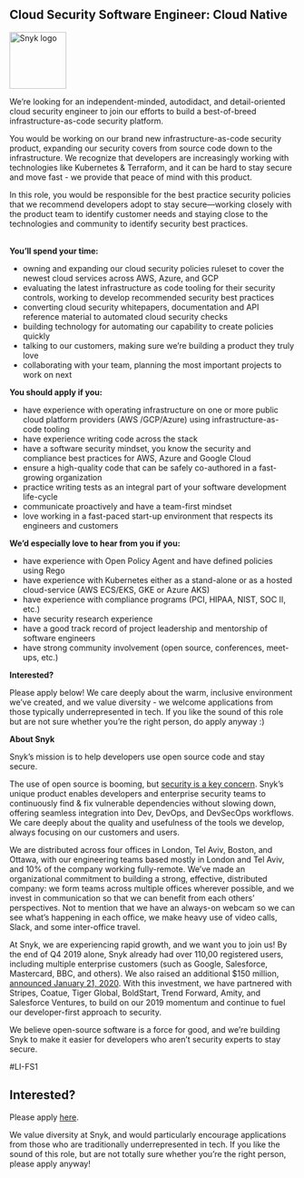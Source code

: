 Cloud Security Software Engineer: Cloud Native
---

<img src="https://res.cloudinary.com/snyk/image/upload/v1537345894/press-kit/brand/logo-black.png" width="100" alt="Snyk logo" />

<p><span style="font-weight: 400;">We’re looking for an independent-minded, autodidact, and detail-oriented cloud security engineer to join our efforts to build a best-of-breed infrastructure-as-code security platform.</span></p>
<p><span style="font-weight: 400;">You would be working on our brand new infrastructure-as-code security product, expanding our security covers from source code down to the infrastructure. We recognize that developers are increasingly working with technologies like Kubernetes &amp; Terraform, and it can be hard to stay secure and move fast - we provide that peace of mind with this product.&nbsp;</span></p>
<p><span style="font-weight: 400;">In this role, you would be responsible for the best practice security policies that we recommend developers adopt to stay secure—working closely with the product team to identify customer needs and staying close to the technologies and community to identify security best practices.</span><span style="font-weight: 400;"><br><br></span></p>
<p><strong>You’ll spend your time:</strong></p>
<ul>
<li style="font-weight: 400;"><span style="font-weight: 400;">owning and expanding our cloud security policies ruleset to cover the newest cloud services across AWS, Azure, and GCP</span></li>
<li style="font-weight: 400;"><span style="font-weight: 400;">evaluating the latest infrastructure as code tooling for their security controls, working to develop recommended security best practices</span></li>
<li style="font-weight: 400;"><span style="font-weight: 400;">converting cloud security whitepapers, documentation and API reference material to automated cloud security checks</span></li>
<li style="font-weight: 400;"><span style="font-weight: 400;">building technology for automating our capability to create policies quickly</span></li>
<li style="font-weight: 400;"><span style="font-weight: 400;">talking to our customers, making sure we’re building a product they truly love</span></li>
<li style="font-weight: 400;"><span style="font-weight: 400;">collaborating with your team, planning the most important projects to work on next</span></li>
</ul>
<p><strong>You should apply if you:</strong></p>
<ul>
<li style="font-weight: 400;"><span style="font-weight: 400;">have experience with operating infrastructure on one or more public cloud platform providers (AWS /GCP/Azure) using infrastructure-as-code tooling</span></li>
<li style="font-weight: 400;"><span style="font-weight: 400;">have experience writing code across the stack</span></li>
<li style="font-weight: 400;"><span style="font-weight: 400;">have a software security mindset, you know the security and compliance best practices for AWS, Azure and Google Cloud</span></li>
<li style="font-weight: 400;"><span style="font-weight: 400;">ensure a high-quality code that can be safely co-authored in a fast-growing organization</span></li>
<li style="font-weight: 400;"><span style="font-weight: 400;">practice writing tests as an integral part of your software development life-cycle</span></li>
<li style="font-weight: 400;"><span style="font-weight: 400;">communicate proactively and have a team-first mindset</span></li>
<li style="font-weight: 400;"><span style="font-weight: 400;">love working in a fast-paced start-up environment that respects its engineers and customers&nbsp;</span></li>
</ul>
<p><strong>We’d especially love to hear from you if you:</strong></p>
<ul>
<li style="font-weight: 400;"><span style="font-weight: 400;">have experience with Open Policy Agent and have defined policies using Rego</span></li>
<li style="font-weight: 400;"><span style="font-weight: 400;">have experience with Kubernetes either as a stand-alone or as a hosted cloud-service (AWS ECS/EKS, GKE or Azure AKS)</span></li>
<li style="font-weight: 400;"><span style="font-weight: 400;">have experience with compliance programs (PCI, HIPAA, NIST, SOC II, etc.)</span></li>
<li style="font-weight: 400;"><span style="font-weight: 400;">have security research experience</span></li>
<li style="font-weight: 400;"><span style="font-weight: 400;">have a good track record of project leadership and mentorship of software engineers</span></li>
<li style="font-weight: 400;"><span style="font-weight: 400;">have strong community involvement (open source, conferences, meet-ups, etc.)</span></li>
</ul>
<p><strong>Interested?</strong></p>
<p><span style="font-weight: 400;">Please apply below! We care deeply about the warm, inclusive environment we’ve created, and we value diversity - we welcome applications from those typically underrepresented in tech. If you like the sound of this role but are not sure whether you’re the right person, do apply anyway :)</span></p>
<p><strong>About Snyk</strong></p>
<p><span style="font-weight: 400;">Snyk’s mission is to help developers use open source code and stay secure.&nbsp;</span></p>
<p><span style="font-weight: 400;">The use of open source is booming, but </span><a href="https://snyk.io/blog/devsecops-insights-2020/"><span style="font-weight: 400;">security is a key concern</span></a><span style="font-weight: 400;">. Snyk’s unique product enables developers and enterprise security teams to continuously find &amp; fix vulnerable dependencies without slowing down, offering seamless integration into Dev, DevOps, and DevSecOps workflows. We care deeply about the quality and usefulness of the tools we develop, always focusing on our customers and users.&nbsp;</span></p>
<p><span style="font-weight: 400;">We are distributed across four offices in London, Tel Aviv, Boston, and Ottawa, with our engineering teams based mostly in London and Tel Aviv, and 10% of the company working fully-remote. We’ve made an organizational commitment to building a strong, effective, distributed company: we form teams across multiple offices wherever possible, and we invest in communication so that we can benefit from each others’ perspectives. Not to mention that we have an always-on webcam so we can see what’s happening in each office, we make heavy use of video calls, Slack, and some inter-office travel.</span></p>
<p><span style="font-weight: 400;">At Snyk, we are experiencing rapid growth, and we want you to join us! By the end of Q4 2019 alone, Snyk already had over 110,00 registered users, including multiple enterprise customers (such as Google, Salesforce, Mastercard, BBC, and others). We also raised an additional $150 million, </span><a href="https://snyk.io/blog/snyk-closes-150m/"><span style="font-weight: 400;">announced January 21, 2020</span></a><span style="font-weight: 400;">. With this investment, we have partnered with Stripes, Coatue, Tiger Global, BoldStart, Trend Forward, Amity, and Salesforce Ventures, to build on our 2019 momentum and continue to fuel our developer-first approach to security.&nbsp;</span></p>
<p><span style="font-weight: 400;">We believe open-source software is a force for good, and we’re building Snyk to make it easier for developers who aren’t security experts to stay secure.</span></p>
<p><span style="font-weight: 400;">#LI-FS1</span></p>

Interested?
---

Please apply [here](https://boards.greenhouse.io/snyk/jobs/4815717002#app).

We value diversity at Snyk, and would particularly encourage applications from those who are traditionally underrepresented in tech.
If you like the sound of this role, but are not totally sure whether you’re the right person, please apply anyway!
